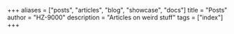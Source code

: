 +++
aliases = ["posts", "articles", "blog", "showcase", "docs"]
title = "Posts"
author = "HZ-9000"
description = "Articles on weird stuff"
tags = ["index"]
+++
